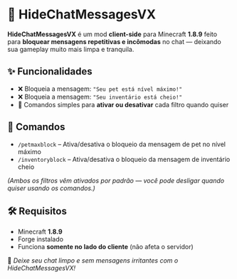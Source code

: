 # 💬 HideChatMessagesVX

**HideChatMessagesVX** é um mod **client-side** para Minecraft **1.8.9** feito para **bloquear mensagens repetitivas e incômodas** no chat — deixando sua gameplay muito mais limpa e tranquila.

## ✨ Funcionalidades

* ❌ Bloqueia a mensagem: `"Seu pet está nível máximo!"`
* ❌ Bloqueia a mensagem: `"Seu inventário está cheio!"`
* 🔁 Comandos simples para **ativar ou desativar** cada filtro quando quiser

## 📜 Comandos

* `/petmaxblock` – Ativa/desativa o bloqueio da mensagem de pet no nível máximo
* `/inventoryblock` – Ativa/desativa o bloqueio da mensagem de inventário cheio

*(Ambos os filtros vêm ativados por padrão — você pode desligar quando quiser usando os comandos.)*

## 🛠 Requisitos

* Minecraft **1.8.9**
* Forge instalado
* Funciona **somente no lado do cliente** (não afeta o servidor)


🧼 *Deixe seu chat limpo e sem mensagens irritantes com o HideChatMessagesVX!*
